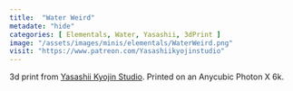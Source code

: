 ```yaml
---
title:  "Water Weird"
metadate: "hide"
categories: [ Elementals, Water, Yasashii, 3dPrint ]
image: "/assets/images/minis/elementals/WaterWeird.png"
visit: "https://www.patreon.com/Yasashiikyojinstudio"
---
```

3d print from [Yasashii Kyojin Studio](https://www.patreon.com/Yasashiikyojinstudio). 
Printed on an Anycubic Photon X 6k.